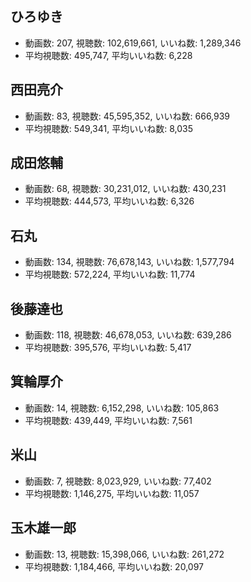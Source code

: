 ## ひろゆき

-   動画数: 207, 視聴数: 102,619,661, いいね数: 1,289,346
-   平均視聴数: 495,747, 平均いいね数: 6,228

## 西田亮介

-   動画数: 83, 視聴数: 45,595,352, いいね数: 666,939
-   平均視聴数: 549,341, 平均いいね数: 8,035

## 成田悠輔

-   動画数: 68, 視聴数: 30,231,012, いいね数: 430,231
-   平均視聴数: 444,573, 平均いいね数: 6,326

## 石丸

-   動画数: 134, 視聴数: 76,678,143, いいね数: 1,577,794
-   平均視聴数: 572,224, 平均いいね数: 11,774

## 後藤達也

-   動画数: 118, 視聴数: 46,678,053, いいね数: 639,286
-   平均視聴数: 395,576, 平均いいね数: 5,417

## 箕輪厚介

-   動画数: 14, 視聴数: 6,152,298, いいね数: 105,863
-   平均視聴数: 439,449, 平均いいね数: 7,561

## 米山

-   動画数: 7, 視聴数: 8,023,929, いいね数: 77,402
-   平均視聴数: 1,146,275, 平均いいね数: 11,057

## 玉木雄一郎

-   動画数: 13, 視聴数: 15,398,066, いいね数: 261,272
-   平均視聴数: 1,184,466, 平均いいね数: 20,097
